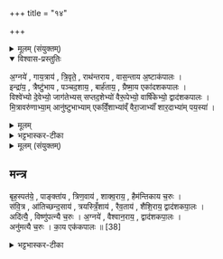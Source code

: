 +++
title = "१४"

+++

<details><summary>मूलम् (संयुक्तम्)</summary>

अ॒ग्नये॑ गाय॒त्राय॑ त्रि॒वृते॒ राथ॑न्तराय वास॒न्ताया॒ष्टाक॑पाल॒ इन्द्रा॑य॒ त्रैष्टु॑भाय पञ्चद॒शाय॒ बार्ह॑ताय॒ ग्रैष्मा॒यैका॑दशकपालो॒ विश्वे॑भ्यो दे॒वेभ्यो॒ जाग॑तेभ्यस्सप्तद॒शेभ्यो॑ वैरू॒पेभ्यो॒ वार्षि॑केभ्यो॒ द्वाद॑शकपालो मि॒त्रावरु॑णाभ्या॒मानु॑ष्टुभाभ्यामेकविँ॒शाभ्या॑व्ँवैरा॒जाभ्याँ॑ शार॒दाभ्या॑म्
पय॒स्या॑
</details>

<details open><summary>विश्वास-प्रस्तुतिः</summary>

अ॒ग्नये॑ , गाय॒त्राय॑ , त्रि॒वृते॒ , राथ॑न्तराय ,  वास॒न्ताय अ॒ष्टाक॑पालः ।  
इन्द्रा॑य॒ , त्रैष्टु॑भाय , पञ्चद॒शाय॒ , बार्ह॑ताय॒ , ग्रैष्मा॒य एका॑दशकपालः ।  
विश्वे॑भ्यो दे॒वेभ्यो॒ जाग॑तेभ्यस् सप्तद॒शेभ्यो॑ वैरू॒पेभ्यो॒ वार्षि॑केभ्यो॒ द्वाद॑शकपालः ।  
मि॒त्रावरु॑णाभ्या॒म्  आनु॑ष्टुभाभ्याम् एकविँ॒शाभ्या॑व्ँ वैरा॒जाभ्याँ॑ शार॒दाभ्या॑म् पय॒स्या॑ ।
</details>

<details><summary>मूलम्</summary>

अ॒ग्नये॑ , गाय॒त्राय॑ , त्रि॒वृते॒ , राथ॑न्तराय ,  वास॒न्ताय अ॒ष्टाक॑पालः ।  
इन्द्रा॑य॒ , त्रैष्टु॑भाय , पञ्चद॒शाय॒ , बार्ह॑ताय॒ , ग्रैष्मा॒य एका॑दशकपालः ।  
विश्वे॑भ्यो दे॒वेभ्यो॒ जाग॑तेभ्यस् सप्तद॒शेभ्यो॑ वैरू॒पेभ्यो॒ वार्षि॑केभ्यो॒ द्वाद॑शकपालः ।  
मि॒त्रावरु॑णाभ्या॒म्  आनु॑ष्टुभाभ्याम् एकविँ॒शाभ्या॑व्ँ वैरा॒जाभ्याँ॑ शार॒दाभ्या॑म् पय॒स्या॑ ।
</details>

<details><summary>भट्टभास्कर-टीका</summary>

1अथ तत्रैव दशहविषमिष्टिं विदधाति - अग्नये गायत्रायेति ॥ देवतया छन्दसा स्तोमेन साम्ना ऋतुना विशेष्यते । सहोत्पत्त्यादिकृतः सम्बन्धविशेषः सर्वत्राग्न्यादीनां; गायत्र्यादीनां च क्वचित्प्राथम्यादिकृतश्च । सर्वत्राद्युदात्ता उत्साद्यञन्ता द्रष्टव्याः । अन्ये एताः पञ्चदशादयः 'स्तोमे डविधिः' इति डान्ताः । ऋतृभ्यः ऋत्वण् । वसन्तात्तु 'सर्वत्राण्च' इति चकारात् । अष्टाकपालादयः तद्धितार्थे द्विगवः । 'अध्यर्धपूर्वाद्द्विगोः' इति प्रत्ययस्य लुकि 'इगन्तकाल' इति पूर्वपदप्रकृतिस्वरत्वम् । वार्षिकेभ्यः । 'छन्दसि ठञ् ' इति ठक् ॥
</details>

<details><summary>मूलम् (संयुक्तम्)</summary>

बृह॒स्पत॑ये॒ पाङ्क्ता॑य त्रिण॒वाय॑ शाक्व॒राय॒ हैम॑न्तिकाय च॒रुस्स॑वि॒त्र आ॑तिच्छन्द॒साय॑ त्रयस्त्रिँ॒शाय॑ रैव॒ताय॑ शैशि॒राय॒ द्वाद॑शकपा॒लोऽदि॑त्यै॒ विष्णु॑पत्न्यै च॒रुर॒ग्नये॑ वैश्वान॒राय॒ द्वाद॑शकपा॒लोऽनु॑मत्यै च॒रुᳵ का॒य एक॑कपालः ॥ [38]  
</details>

## मन्त्र
बृह॒स्पत॑ये॒ , पाङ्क्ता॑य , त्रिण॒वाय॑ , शाक्व॒राय॒ , हैम॑न्तिकाय च॒रुः ।  
स॑वि॒त्र , आ॑तिच्छन्द॒साय॑ , त्रयस्त्रिँ॒शाय॑ , रैव॒ताय॑ , शैशि॒राय॒ द्वाद॑शकपा॒लः ।   
अदि॑त्यै॒ , विष्णु॑पत्न्यै च॒रुः ।
अ॒ग्नये॑ , वैश्वान॒राय॒ , द्वाद॑शकपा॒लः ।  
अनु॑मत्यै च॒रुः ।
का॒य एक॑कपालः ॥ [38]  
<details><summary>भट्टभास्कर-टीका</summary>

2पयस्या पयसि आमिक्षा । बृहस्पतिः । पारस्करादिः । हैमन्तिकाय 'हेमन्ताच्च' इति ठञ् । सवित्रे, 'उदात्तयणः' इति चतुर्थ्या उदात्तत्वम् । विष्णुपत्न्यै, 'विभाषा सपूर्वस्य' इति बहुव्रीहौ ङीब्नकारौ । कायः, 'कस्येत्' ॥

इति सप्तमे पञ्चमे चतुर्दशोनुवाकः ॥  
</details>
